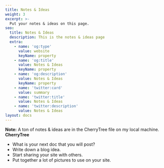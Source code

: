 ```yaml
---
title: Notes & Ideas
weight: 3
excerpt: >-
  Put your notes & ideas on this page.
seo:
  title: Notes & Ideas
  description: This is the notes & ideas page
  extra:
    - name: 'og:type'
      value: website
      keyName: property
    - name: 'og:title'
      value: Notes & Ideas
      keyName: property
    - name: 'og:description'
      value: Notes & Ideas
      keyName: property
    - name: 'twitter:card'
      value: summary
    - name: 'twitter:title'
      value: Notes & Ideas
    - name: 'twitter:description'
      value: Notes & Ideas
layout: docs
---
```


<div class="note">
  <strong>Note:</strong>
  A ton of notes & ideas are in the CherryTree file on my local machine. <strong>CherryTree</strong>
</div>

* What is your next doc that you will post?
* Write down a blog idea.
* Start sharing your site with others.
* Put together a lot of pictures to use on your site.
